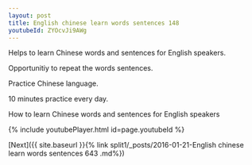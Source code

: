 ```yaml
---
layout: post
title: English chinese learn words sentences 148 
youtubeId: ZYOcvJi9AWg
---
```

 
 
Helps to learn Chinese words and sentences for English speakers.

Opportunitiy to repeat the words sentences. 

Practice Chinese language. 
 
10 minutes practice every day. 
 
How to learn Chinese words and sentences for English speakers 
 
{% include youtubePlayer.html id=page.youtubeId %}
 
 
[Next]({{ site.baseurl }}{% link  split1/_posts/2016-01-21-English chinese learn words sentences 643 .md%})
 
